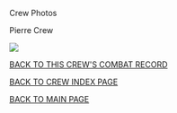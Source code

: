 
Crew Photos






 




Pierre Crew  
  

![](Pierre.jpg)
  
  

[BACK TO THIS CREW'S COMBAT RECORD](../crews/Pierre.md)  

[BACK TO CREW INDEX PAGE](../000crews.md)  

[BACK TO MAIN PAGE](../index.md)


